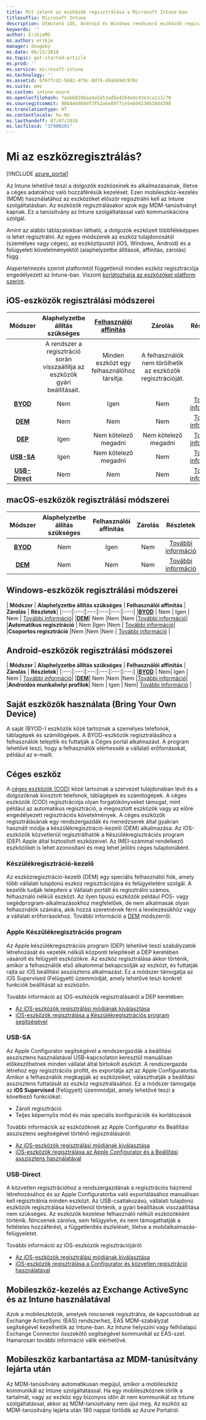 ```yaml
---
title: Mit jelent az eszközök regisztrálása a Microsoft Intune-ban
titlesuffix: Microsoft Intune
description: Útmutató iOS, Android és Windows rendszerű eszközök regisztrálásához.
keywords: ''
author: ErikjeMS
ms.author: erikje
manager: dougeby
ms.date: 06/13/2018
ms.topic: get-started-article
ms.prod: ''
ms.service: microsoft-intune
ms.technology: ''
ms.assetid: 6f67fcd2-5682-4f9c-8d74-d4ab69dc978c
ms.suite: ems
ms.custom: intune-azure
ms.openlocfilehash: 7aabb010baa4a5e53ad5e4264edc43e3ca111c70
ms.sourcegitcommit: 98b444468df3fb2a6e8977ce5eb9d238610d4398
ms.translationtype: HT
ms.contentlocale: hu-HU
ms.lasthandoff: 07/07/2018
ms.locfileid: "37909201"
---
```

# <a name="what-is-device-enrollment"></a>Mi az eszközregisztrálás?
[!INCLUDE [azure_portal](./includes/azure_portal.md)]

Az Intune lehetővé teszi a dolgozók eszközeinek és alkalmazásainak, illetve a céges adatokhoz való hozzáférésük kezelését. Ezen mobileszköz-kezelés (MDM) használatához az eszközöket először regisztrálni kell az Intune szolgáltatásban. Az eszközök regisztrálásakor azok egy MDM-tanúsítványt kapnak. Ez a tanúsítvány az Intune szolgáltatással való kommunikációra szolgál.

Amint az alábbi táblázatokban látható, a dolgozók eszközeit többféleképpen is lehet regisztrálni. Az egyes módszerek az eszköz tulajdonosától (személyes vagy céges), az eszköztípustól (iOS, Windows, Android) és a felügyeleti követelményektől (alaphelyzetbe állítások, affinitás, zárolás) függ.

Alapértelmezés szerint platformtól függetlenül minden eszköz regisztrációja engedélyezett az Intune-ban. Viszont [korlátozhatja az eszközöket platform szerint](enrollment-restrictions-set.md#set-device-type-restrictions).

## <a name="ios-enrollment-methods"></a>iOS-eszközök regisztrálási módszerei

| **Módszer** |  **Alaphelyzetbe állítás szükséges** |    [**Felhasználói affinitás**](device-enrollment-program-enroll-ios.md#create-an-apple-enrollment-profile) |   **Zárolás** | **Részletek** |
|:---:|:---:|:---:|:---:|:---:|
| | A rendszer a regisztráció során visszaállítja az eszközök gyári beállításait. |  Minden eszközt egy felhasználóhoz társítja.| A felhasználók nem törölhetik az eszközök regisztrációját.  | |
|**[BYOD](#bring-your-own-device)** | Nem|   Igen |   Nem | [További információ](./apple-mdm-push-certificate-get.md)|
|**[DEM](#device-enrollment-manager)**| Nem |Nem |Nem  | [További információ](./device-enrollment-program-enroll-ios.md)|
|**[DEP](#apple-device-enrollment-program)**|   Igen |   Nem kötelező megadni |  Nem kötelező megadni|[További információ](./device-enrollment-program-enroll-ios.md)|
|**[USB-SA](#usb-sa)**| Igen |   Nem kötelező megadni |  Nem| [További információ](./apple-configurator-setup-assistant-enroll-ios.md)|
|**[USB-Direct](#usb-direct)**| Nem |    Nem  | Nem|[További információ](./apple-configurator-direct-enroll-ios.md)|

## <a name="macos-enrollment-methods"></a>macOS-eszközök regisztrálási módszerei

| **Módszer** |  **Alaphelyzetbe állítás szükséges** |  **Felhasználói affinitás** | **Zárolás** | **Részletek**|
|:---:|:---:|:---:|:---:|:---:|
|**[BYOD](#bring-your-own-device)** | Nem| Igen | Nem | [További információ](./macos-enroll.md)|
|**[DEM](#device-enrollment-manager)**| Nem |Nem |Nem  | [További információ](./device-enrollment-manager-enroll.md)|


## <a name="windows-enrollment-methods"></a>Windows-eszközök regisztrálási módszerei

| **Módszer** |  **Alaphelyzetbe állítás szükséges** |    **Felhasználói affinitás**   |   **Zárolás** | **Részletek**|
|:---:|:---:|:---:|:---:|:---:|:---:|
|**[BYOD](#bring-your-own-device)** | Nem |  Igen |   Nem | [További információ](windows-enroll.md)|
|**[DEM](#device-enrollment-manager)**| Nem |Nem |Nem  |[További információ](device-enrollment-manager-enroll.md)|
|**Automatikus regisztráció** | Nem |Igen |Nem | [További információ](./windows-enroll.md#enable-windows-10-automatic-enrollment)|
|**Csoportos regisztráció** |Nem |Nem |Nem | [További információ](./windows-bulk-enroll.md) |

## <a name="android-enrollment-methods"></a>Android-eszközök regisztrálási módszerei

| **Módszer** |  **Alaphelyzetbe állítás szükséges** |    **Felhasználói affinitás**   |   **Zárolás** | **Részletek**|
|:---:|:---:|:---:|:---:|:---:|:---:|
|**[BYOD](#bring-your-own-device)** | Nem|   Igen |   Nem | [További információ](./android-enroll.md)|
|**[DEM](#device-enrollment-manager)**| Nem |Nem |Nem  |[További információ](./device-enrollment-manager-enroll.md)|
|**Androidos munkahelyi profilok**| Nem | Igen | Nem| [További információ](./android-work-profile-enroll.md) |


## <a name="bring-your-own-device"></a>Saját eszközök használata (Bring Your Own Device)
A saját (BYOD-) eszközök közé tartoznak a személyes telefonok, táblagépek és számítógépek. A BYOD-eszközök regisztrálásához a felhasználók telepítik és futtatják a Céges portál alkalmazást. A program lehetővé teszi, hogy a felhasználók elérhessék a vállalati erőforrásokat, például az e-mailt.

## <a name="corporate-owned-device"></a>Céges eszköz
A [céges eszközök (COD)](corporate-identifiers-add.md) közé tartoznak a szervezet tulajdonában lévő és a dolgozóknak kiosztott telefonok, táblagépek és számítógépek. A céges eszközök (COD) regisztrációja olyan forgatókönyveket támogat, mint például az automatikus regisztráció, a megosztott eszközök vagy az előre engedélyezett regisztrációs követelmények. A céges eszközök regisztrálásának egy rendszergazdák és menedzserek által gyakran használt módja a készülékregisztráció-kezelő (DEM) alkalmazása. Az iOS-eszközök közvetlenül regisztrálhatók a Készülékregisztrációs program (DEP) Apple által biztosított eszközeivel. Az IMEI-számmal rendelkező eszközöket is lehet azonosítani és meg lehet jelölni céges tulajdonúként.

### <a name="device-enrollment-manager"></a>Készülékregisztráció-kezelő
Az eszközregisztráció-kezelő (DEM) egy speciális felhasználói fiók, amely több vállalati tulajdonú eszköz regisztrációjára és felügyeletére szolgál. A kezelők tudják telepíteni a Vállalati portált és regisztrálni számos, felhasználó nélküli eszközt. Az ilyen típusú eszközök például POS- vagy segédprogram-alkalmazásokhoz megfelelőek, de nem alkalmasak olyan felhasználók számára, akik hozzá szeretnének férni a levelezésükhöz vagy a vállalati erőforrásokhoz. További információ a [DEM](./device-enrollment-manager-enroll.md) módszerről. 

### <a name="apple-device-enrollment-program"></a>Apple Készülékregisztrációs program
Az Apple készülékregisztrációs program (DEP) lehetővé teszi szabályzatok létrehozását és vezeték nélküli központi telepítését a DEP keretében vásárolt és felügyelt eszközökre. Az eszköz regisztrálása akkor történik, amikor a felhasználók első alkalommal bekapcsolják az eszközt, és futtatják rajta az iOS beállítási asszisztens alkalmazást. Ez a módszer támogatja az iOS Supervised (Felügyelt) üzemmódját, amely lehetővé teszi konkrét funkciók beállítását az eszközön.

További információ az iOS-eszközök regisztrálásáról a DEP keretében:

- [Az iOS-eszközök regisztrálási módjának kiválasztása](ios-enroll.md)
- [iOS-eszközök regisztrálása a Készülékregisztrációs program segítségével](https://docs.microsoft.com/intune/device-restrictions-ios#device-enrollment-program)

### <a name="usb-sa"></a>USB-SA
Az Apple Configurator segítségével a rendszergazdák a beállítási asszisztens használatával USB-kapcsolaton keresztül manuálisan előkészíthetnek minden vállalat által birtokolt eszközt. A rendszergazda létrehoz egy regisztrációs profilt, és exportálja azt az Apple Configuratorba. Amikor a felhasználók megkapják az eszközeiket, választhatják a beállítási asszisztens futtatását az eszköz regisztrálásához. Ez a módszer támogatja az **iOS Supervised** (Felügyelt) üzemmódját, amely lehetővé teszi a következő funkciókat:
  - Zárolt regisztráció
  - Teljes képernyős mód és más speciális konfigurációk és korlátozások

További információk az eszközöknek az Apple Configurator és Beállítási asszisztens segítségével történő regisztrálásáról:

- [Az iOS-eszközök regisztrálási módjának kiválasztása](enrollment-method-choose-ios.md)
- [iOS-eszközök regisztrálása az Apple Configurator és a Beállítási asszisztens használatával](apple-configurator-setup-assistant-enroll-ios.md)

### <a name="usb-direct"></a>USB-Direct
A közvetlen regisztrációhoz a rendszergazdának a regisztrációs házirend létrehozásához és az Apple Configuratorba való exportálásához manuálisan kell regisztrálnia minden eszközt. Az USB-csatlakozású, vállalati tulajdonú eszközök regisztrálása közvetlenül történik, a gyári beállítások visszaállítása nem szükséges. Az eszközök kezelése felhasználó nélküli eszközökként történik. Nincsenek zárolva, sem felügyelve, és nem támogathatják a feltételes hozzáférést, a függetlenítés észlelését, illetve a mobilalkalmazás-felügyeletet.

További információ az iOS-eszközök regisztrációjáról:

- [Az iOS-eszközök regisztrálási módjának kiválasztása](enrollment-method-choose-ios.md)
- [iOS-eszközök regisztrálása a Configurator és közvetlen regisztráció használatával](apple-configurator-direct-enroll-ios.md)

## <a name="mobile-device-management-with-exchange-activesync-and-intune"></a>Mobileszköz-kezelés az Exchange ActiveSync és az Intune használatával
Azok a mobileszközök, amelyek nincsenek regisztrálva, de kapcsolódnak az Exchange ActiveSync (EAS) rendszerhez, EAS MDM-szabályzat segítségével kezelhetők az Intune-ban. Az Intune helyszíni vagy felhőalapú Exchange Connector összekötő segítségével kommunikál az EAS-szel. Hamarosan további információ válik elérhetővé.

## <a name="mobile-device-cleanup-after-mdm-certificate-expiration"></a>Mobileszköz karbantartása az MDM-tanúsítvány lejárta után

Az MDM-tanúsítvány automatikusan megújul, amikor a mobileszköz kommunikál az Intune szolgáltatással. Ha egy mobileszköznek törlik a tartalmát, vagy az eszköz egy bizonyos időn át nem kommunikál az Intune szolgáltatással, akkor az MDM-tanúsítvány nem újul meg. Az eszköz az MDM-tanúsítvány lejárta után 180 nappal törlődik az Azure Portalról.
